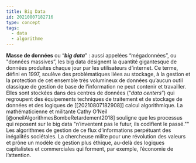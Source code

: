 ```yaml
---
title: Big Data
id: 20210807182716
type: concept
tags:
  - data
  - algorithme
---
```

          

**Masse de données** ou “**_big data_**” : aussi appelées “mégadonnées”, ou "données massives”, les big data désignent la quantité gigantesque de données produites chaque jour par les utilisateurs d’internet. Ce terme, défini en 1997, soulève des problématiques liées au stockage, à la gestion et la protection de cet ensemble très volumineux de données qu’aucun outil classique de gestion de base de l’information ne peut contenir et travailler. Elles sont stockées dans des centres de données (“_data centers_”) qui regroupent des équipements techniques de traitement et de stockage de données et des logiques de [[20210807182908]] calcul algorithmique. La mathématicienne et militante Cathy O’Neil [@oneilAlgorithmesBombeRetardement2018] souligne que les processus qui reposent sur le big data "n’inventent pas le futur, ils codifient le passé.""
Les algorithmes de gestion de ce flux d’informations perpétuant des inégalités sociétales. La chercheuse milite pour une révolution des valeurs et prône un modèle de gestion plus éthique, au-delà des logiques capitalistes et commerciales qui forment, par exemple, l’économie de l’attention.




  

